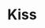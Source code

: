 ---
pid: MX201
title: Kiss
location_transcription: Mx Park
zipcode: '19143'
outside_phl: 
neighborhood: University City
age: '13'
age_range: 13-19
instagram: 
image_file_name: MX_201.jpg
proposal_transcription: Love
topic: Love
topic_summary: '0'
type: Other No Form
keywords_other: kiss
credit: Tyler
image_labels: Lips
twitter: 
facebook: 
permalink: "/monuments/mx201/"
layout: item-page
---